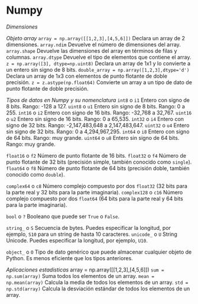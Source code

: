 # Numpy

_Dimensiones_


_Objeto array_
`array = np.array([[1,2,3],[4,5,6]])`             Declara un array de 2 dimensiones.
`array.ndim`                                      Devuelve el número de dimensiones del array.
`array.shape`                                     Devuelve las dimensiones del array en términos de filas y columnas.
`array.dtype`                                     Devuelve el tipo de elementos que contiene el array.
`z = np.array([3], dtype=np.uint8)`               Declara un array de 1x1 y lo convierte a un entero sin signo de 8 bits.
`double_array = np.array([1,2,3],dtype='d')`      Declara un array de 1x3 con elementos de punto flotante de doble precisión.
`z = z.astype(np.float64)`                        Convierte un array a un tipo de dato de punto flotante de doble precisión.
 
_Tipos de datos en Numpy y su nomenclatura_
`int8`   o `i1`       Entero con signo de 8 bits. Rango: -128 a 127.
`uint8`  o `u1`       Entero sin signo de 8 bits. Rango: 0 a 255.
`int16`  o `i2`       Entero con signo de 16 bits. Rango: -32,768 a 32,767.
`uint16` o `u2`       Entero sin signo de 16 bits. Rango: 0 a 65,535.
`int32`  o `i4`       Entero con signo de 32 bits. Rango: -2,147,483,648 a 2,147,483,647.
`uint32` o `u4`       Entero sin signo de 32 bits. Rango: 0 a 4,294,967,295.
`int64`  o `i8`       Entero con signo de 64 bits. Rango: muy grande.
`uint64` o `u8`       Entero sin signo de 64 bits. Rango: muy grande.

`float16`  o `f2`     Número de punto flotante de 16 bits.
`float32`  o `f4`     Número de punto flotante de 32 bits (precisión simple, también conocido como `single`).
`float64`  o `f8`     Número de punto flotante de 64 bits (precisión doble, también conocido como `double`).

`complex64`  o `c8`   Número complejo compuesto por dos `float32` (32 bits para la parte real y 32 bits para la parte imaginaria).
`complex128` o `c16`  Número complejo compuesto por dos `float64` (64 bits para la parte real y 64 bits para la parte imaginaria).

`bool`       o `?`    Booleano que puede ser `True` o `False`.

`string_`    o `S`    Secuencia de bytes. Puedes especificar la longitud, por ejemplo, `S10` para un string de hasta 10 caracteres.
`unicode_`   o `U`    String Unicode. Puedes especificar la longitud, por ejemplo, `U10`.

`object_`    o `O`    Tipo de dato genérico que puede almacenar cualquier objeto de Python. Es menos eficiente que los tipos anteriores.

_Aplicaciones estadisticas_
array = np.array([[1,2,3],[4,5,6]])
`sum = np.sum(array)`            Suma todos los elementos de un array.
`mean = np.mean(array)`          Calcula la media de todos los elementos de un array.
`std = np.std(array)`            Calcula la desviación estándar de todos los elementos de un array.


